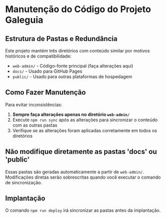 # Manutenção do Código do Projeto Galeguia

## Estrutura de Pastas e Redundância

Este projeto mantém três diretórios com conteúdo similar por motivos históricos e de compatibilidade:

- `web-admin/` - Código-fonte principal (faça alterações aqui)
- `docs/` - Usado para GitHub Pages
- `public/` - Usado para outras plataformas de hospedagem

## Como Fazer Manutenção

Para evitar inconsistências:

1. **Sempre faça alterações apenas no diretório `web-admin/`**
2. Execute `npm run sync` após as alterações para sincronizar o conteúdo com as outras pastas
3. Verifique se as alterações foram aplicadas corretamente em todos os diretórios

## Não modifique diretamente as pastas 'docs' ou 'public'

Essas pastas são geradas automaticamente a partir de `web-admin/`. Modificações diretas serão sobrescritas quando você executar o comando de sincronização.

## Implantação

O comando `npm run deploy` irá sincronizar as pastas antes da implantação.
